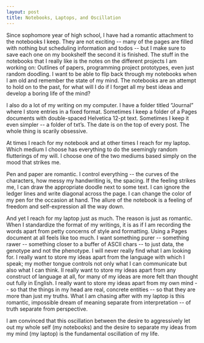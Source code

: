 ```yaml
---
layout: post
title: Notebooks, Laptops, and Oscillation
---
```


Since sophomore year of high school, I have had a romantic attachment to the notebooks I keep. They are not exciting -- many of the pages are filled with nothing but scheduling information and todos -- but I make sure to save each one on my bookshelf the second it is finished. The stuff in the notebooks that I really like is the notes on the different projects I am working on: Outlines of papers, programming project prototypes, even just random doodling. I want to be able to flip back through my notebooks when I am old and remember the state of my mind. The notebooks are an attempt to hold on to the past, for what will I do if I forget all my best ideas and develop a boring life of the mind?

I also do a lot of my writing on my computer. I have a folder titled “Journal” where I store entries in a fixed format. Sometimes I keep a folder of a Pages documents with double-spaced Helvetica 12-pt text. Sometimes I keep it even simpler -- a folder of txt’s. The date is on the top of every post. The whole thing is scarily obsessive.

At times I reach for my notebook and at other times I reach for my laptop. Which medium I choose has everything to do the seemingly random flutterings of my will. I choose one of the two mediums based simply on the mood that strikes me. 

Pen and paper are romantic. I control everything -- the curves of the characters, how messy my handwriting is, the spacing. If the feeling strikes me, I can draw the appropriate doodle next to some text. I can ignore the ledger lines and write diagonal across the page. I can change the color of my pen for the occasion at hand. The allure of the notebook is a feeling of freedom and self-expression all the way down.
    
And yet I reach for my laptop just as much. The reason is just as romantic. When I standardize the format of my writings, it is as if I am recording the words apart from petty concerns of style and formatting. Using a Pages document at all feels like too much. I want something purer -- something rawer -- something closer to a buffer of ASCII chars -- to just data, the genotype and not the phenotype. I will never really find what I am looking for. I really want to store my ideas apart from the language with which I speak; my mother tongue controls not only what I can communicate but also what I can think. II really want to store my ideas apart from any construct of language at all, for many of my ideas are more felt than thought out fully in English. I really want to store my ideas apart from my own mind -- so that the things in my head are real, concrete entities -- so that they are more than just my truths. What I am chasing after with my laptop is this romantic, impossible dream of meaning separate from interpretation -- of truth separate from perspective.

I am convinced that this oscillation between the desire to aggressively let out my whole self (my notebooks) and the desire to separate my ideas from my mind (my laptop) is the fundamental oscillation of my life.

